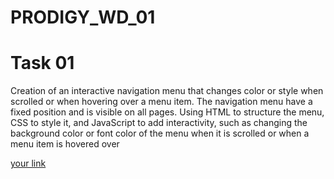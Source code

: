 # PRODIGY_WD_01
<h1>Task 01</h1>
<p>
Creation of  an interactive navigation menu that changes color or style when scrolled or when hovering over a menu item. The navigation menu  have a fixed position and is visible on all pages. Using HTML to structure the menu, CSS to style it, and JavaScript to add interactivity, such as changing the background color or font color of the menu when it is scrolled or when a menu item is hovered over</p>
<a href="https://raw.githack.com/Tanvii-08/PRODIGY_WD_01/tree"> your link</a>

